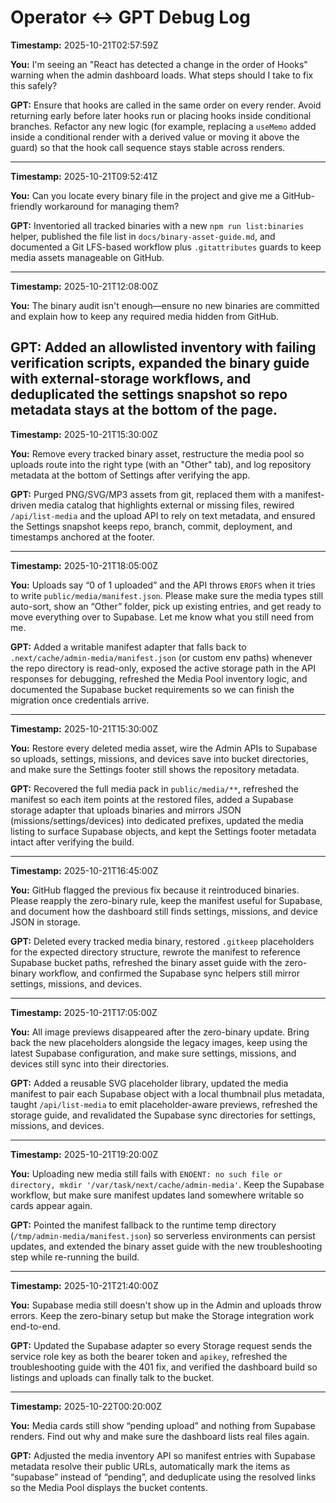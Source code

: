 # Operator ↔ GPT Debug Log

**Timestamp:** 2025-10-21T02:57:59Z

**You:** I'm seeing an "React has detected a change in the order of Hooks" warning when the admin dashboard loads. What steps should I take to fix this safely?

**GPT:** Ensure that hooks are called in the same order on every render. Avoid returning early before later hooks run or placing hooks inside conditional branches. Refactor any new logic (for example, replacing a `useMemo` added inside a conditional render with a derived value or moving it above the guard) so that the hook call sequence stays stable across renders.

---

**Timestamp:** 2025-10-21T09:52:41Z

**You:** Can you locate every binary file in the project and give me a GitHub-friendly workaround for managing them?

**GPT:** Inventoried all tracked binaries with a new `npm run list:binaries` helper, published the file list in `docs/binary-asset-guide.md`, and documented a Git LFS-based workflow plus `.gitattributes` guards to keep media assets manageable on GitHub.

---

**Timestamp:** 2025-10-21T12:08:00Z

**You:** The binary audit isn't enough—ensure no new binaries are committed and explain how to keep any required media hidden from GitHub.

**GPT:** Added an allowlisted inventory with failing verification scripts, expanded the binary guide with external-storage workflows, and deduplicated the settings snapshot so repo metadata stays at the bottom of the page.
---

**Timestamp:** 2025-10-21T15:30:00Z

**You:** Remove every tracked binary asset, restructure the media pool so uploads route into the right type (with an "Other" tab), and log repository metadata at the bottom of Settings after verifying the app.

**GPT:** Purged PNG/SVG/MP3 assets from git, replaced them with a manifest-driven media catalog that highlights external or missing files, rewired `/api/list-media` and the upload API to rely on text metadata, and ensured the Settings snapshot keeps repo, branch, commit, deployment, and timestamps anchored at the footer.

---

**Timestamp:** 2025-10-21T18:05:00Z

**You:** Uploads say “0 of 1 uploaded” and the API throws `EROFS` when it tries to write `public/media/manifest.json`. Please make sure the media types still auto-sort, show an “Other” folder, pick up existing entries, and get ready to move everything over to Supabase. Let me know what you still need from me.

**GPT:** Added a writable manifest adapter that falls back to `.next/cache/admin-media/manifest.json` (or custom env paths) whenever the repo directory is read-only, exposed the active storage path in the API responses for debugging, refreshed the Media Pool inventory logic, and documented the Supabase bucket requirements so we can finish the migration once credentials arrive.

---

**Timestamp:** 2025-10-21T15:30:00Z

**You:** Restore every deleted media asset, wire the Admin APIs to Supabase so uploads, settings, missions, and devices save into bucket directories, and make sure the Settings footer still shows the repository metadata.

**GPT:** Recovered the full media pack in `public/media/**`, refreshed the manifest so each item points at the restored files, added a Supabase storage adapter that uploads binaries and mirrors JSON (missions/settings/devices) into dedicated prefixes, updated the media listing to surface Supabase objects, and kept the Settings footer metadata intact after verifying the build.

---

**Timestamp:** 2025-10-21T16:45:00Z

**You:** GitHub flagged the previous fix because it reintroduced binaries. Please reapply the zero-binary rule, keep the manifest useful for Supabase, and document how the dashboard still finds settings, missions, and device JSON in storage.

**GPT:** Deleted every tracked media binary, restored `.gitkeep` placeholders for the expected directory structure, rewrote the manifest to reference Supabase bucket paths, refreshed the binary asset guide with the zero-binary workflow, and confirmed the Supabase sync helpers still mirror settings, missions, and devices.

---

**Timestamp:** 2025-10-21T17:05:00Z

**You:** All image previews disappeared after the zero-binary update. Bring back the new placeholders alongside the legacy images, keep using the latest Supabase configuration, and make sure settings, missions, and devices still sync into their directories.

**GPT:** Added a reusable SVG placeholder library, updated the media manifest to pair each Supabase object with a local thumbnail plus metadata, taught `/api/list-media` to emit placeholder-aware previews, refreshed the storage guide, and revalidated the Supabase sync directories for settings, missions, and devices.

---

**Timestamp:** 2025-10-21T19:20:00Z

**You:** Uploading new media still fails with `ENOENT: no such file or directory, mkdir '/var/task/next/cache/admin-media'`. Keep the Supabase workflow, but make sure manifest updates land somewhere writable so cards appear again.

**GPT:** Pointed the manifest fallback to the runtime temp directory (`/tmp/admin-media/manifest.json`) so serverless environments can persist updates, and extended the binary asset guide with the new troubleshooting step while re-running the build.

---

**Timestamp:** 2025-10-21T21:40:00Z

**You:** Supabase media still doesn't show up in the Admin and uploads throw errors. Keep the zero-binary setup but make the Storage integration work end-to-end.

**GPT:** Updated the Supabase adapter so every Storage request sends the service role key as both the bearer token and `apikey`, refreshed the troubleshooting guide with the 401 fix, and verified the dashboard build so listings and uploads can finally talk to the bucket.

---

**Timestamp:** 2025-10-22T00:20:00Z

**You:** Media cards still show “pending upload” and nothing from Supabase renders. Find out why and make sure the dashboard lists real files again.

**GPT:** Adjusted the media inventory API so manifest entries with Supabase metadata resolve their public URLs, automatically mark the items as “supabase” instead of “pending”, and deduplicate using the resolved links so the Media Pool displays the bucket contents.
